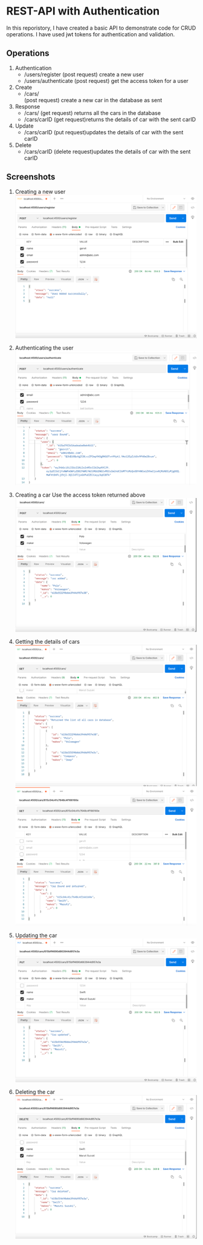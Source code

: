 # REST-API with Authentication

In this reporistory, I have created a basic API to demonstrate code for CRUD operations. I have used jwt tokens for authentication and validation.

## Operations


1. Authentication
    - /users/register 
  (post request) create a new user
    - /users/authenticate 
  (post request) get the access token for a user
2. Create
   - /cars/  
  (post request) create a new car in the database as sent
3. Response
   - /cars/ 
  (get request) returns all the cars in the database
   - /cars/carID
  (get request)returns the details of car with the sent carID
4. Update
   - /cars/carID
  (put request)updates the details of car with the sent carID
5. Delete
   - /cars/carID
  (delete request)updates the details of car with the sent carID

## Screenshots

1. Creating a new user
![Screenshot](Screenshots/create_user.png)

2. Authenticating the user
![Screenshot](Screenshots/authenticate_user.png)

3. Creating a car
Use the access token returned above
![Screenshot](Screenshots/Create_car.png)

4. Getting the details of cars
![Screenshot](Screenshots/get_all_cars.png)
![Screenshot](Screenshots/find_car.png)

5. Updating the car
![Screenshot](Screenshots/car_updated.png)

6. Deleting the car
![Screenshot](Screenshots/delete_car.png)
   